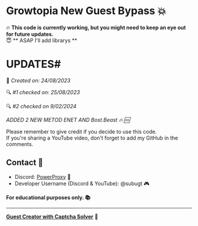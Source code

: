 # Growtopia New Guest Bypass 💥

🔥 **This code is currently working, but you might need to keep an eye out for future updates.**  
😇 ** ASAP I'll add librarys **
# UPDATES#
📅 *Created on: 24/08/2023*  

🔍 *#1 checked on: 25/08/2023*

🔍 *#2 checked on 9/02/2024*

*ADDED 2 NEW METOD ENET AND Bost.Beast 🔥 🆒*

Please remember to give credit if you decide to use this code.  
If you're sharing a YouTube video, don't forget to add my GitHub in the comments.

## Contact 💬

- Discord: [PowerProxy](https://dsc.gg/powerproxy) 🚀
- Developer Username (Discord & YouTube): @subugt 🎮

**For educational purposes only. 📚**

---

[**Guest Creator with Captcha Solver**](/main.cpp) 🤖

